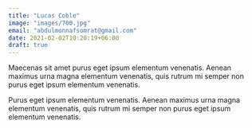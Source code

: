 ```yaml
---
title: "Lucas Coble"
image: "images/700.jpg"
email: "abdulmonnafsomrat@gmail.com"
date: 2021-02-02T10:20:19+06:00
draft: true
---
```




Maecenas sit amet purus eget ipsum elementum venenatis. Aenean maximus urna magna elementum venenatis, quis rutrum mi semper non purus eget ipsum elementum venenatis.

Purus eget ipsum elementum venenatis. Aenean maximus urna magna elementum venenatis, quis rutrum mi semper non purus eget ipsum elementum venenatis.
